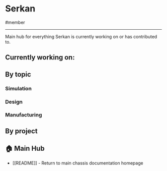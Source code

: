 # Serkan
#member

---

Main hub for everything Serkan is currently working on or has contributed to.
## Currently working on:

## By topic

### Simulation

### Design

### Manufacturing

## By project

## 🏠 Main Hub
- [[README]] - Return to main chassis documentation homepage

